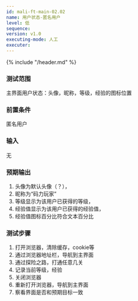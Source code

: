 ```yaml
---
id: mali-ft-main-02.02
name: 用户状态-匿名用户
level: 低
sequence: 
version: v1.0
executing-mode: 人工
executer: 
---
```


{% include "/header.md" %}

### 测试范围
  主界面用户状态：头像，昵称，等级，经验的图标位置

### 前置条件
匿名用户

### 输入
无

### 预期输出
1. 头像为默认头像（？），
2. 昵称为“码力玩家”
3. 等级显示为该用户已获得的等级，
4. 经验值显示为该用户已获得的经验值，
5. 经验值图标百分比符合文本百分比

### 测试步骤
1. 打开浏览器，清除缓存，cookie等
2. 通过浏览器地址栏，导航到主界面
3. 通过探险之路，打通任意几关
4. 记录当前等级，经验
5. 关闭浏览器
6. 重新打开浏览器，导航到主界面
7. 察看界面是否和预期目标一致



